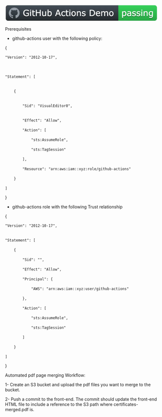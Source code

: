 ![PDF Tool Kit](https://github.com/mojumah/pdftk-environment/blob/main/badge.png)

Prerequisites 

- github-actions user with the following policy:

{

    "Version": "2012-10-17",



    "Statement": [


        {


            "Sid": "VisualEditor0",


            "Effect": "Allow",

            "Action": [

                "sts:AssumeRole",

                "sts:TagSession"

            ],

            "Resource": "arn:aws:iam::xyz:role/github-actions"

        }

    ]
}



- github-actions role with the following Trust relationship

{

    "Version": "2012-10-17",
    

    "Statement": [

        {

            "Sid": "",

            "Effect": "Allow",

            "Principal": {

                "AWS": "arn:aws:iam::xyz:user/github-actions"

            },

            "Action": [

                "sts:AssumeRole",

                "sts:TagSession"

            ]

        }

    ]
}


Automated pdf page merging Workflow:

1- Create an S3 bucket and upload the pdf files you want to merge to the bucket. 

2- Push a commit to the front-end. The commit should update the front-end HTML file to include a reference to the S3 path where certificates-merged.pdf is.